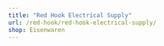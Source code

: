 ```yaml
---
title: "Red Hook Electrical Supply"
url: /red-hook/red-hook-electrical-supply/
shop: Eisenwaren
---
```

